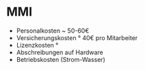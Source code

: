 # MMI
- Personalkosten ~ 50-60€
- Versicherungskosten ° 40€ pro Mitarbeiter
- Lizenzkosten ° 
- Abschreibungen auf Hardware
- Betriebskosten (Strom-Wasser)
